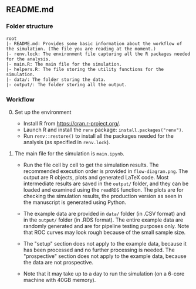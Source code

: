 ## README.md


### Folder structure

```
root
|- README.md: Provides some basic information about the workflow of the simulation. (The file you are reading at the moment.)
|- renv.lock: The environment file capturing all the R packages needed for the analysis.
|- main.R: The main file for the simulation.
|- helpers.R: The file storing the utility functions for the simulation.
|- data/: The folder storing the data.
|- output/: The folder storing all the output.
```


### Workflow

0. Set up the environment
    - Install R from https://cran.r-project.org/.
    - Launch R and install the `renv` package: `install.packages("renv")`.
    - Run `renv::restore()` to install all the packages needed for the analysis (as specified in `renv.lock`).


1. The main file for the simulation is `main.ipynb`. 
    - Run the file cell by cell to get the simulation results. The recommended execution order is provided in `flow-diagram.png`. The output are R objects, plots and generated LaTeX code. Most intermediate results are saved in the `output/` folder, and they can be loaded and examined using the `readRDS` function. The plots are for checking the simulation results, the production version as seen in the manuscript is generated using Python.

    - The example data are provided in `data/` folder (in .CSV format) and in the `output/` folder (in .RDS format). The entire example data are randomly generated and are for pipeline testing purposes only. Note that ROC curves may look rough because of the small sample size.

    - The "setup" section does not apply to the example data, because it has been processed and no further processing is needed. The "prospective" section does not apply to the example data, because the data are not prospective.

    - Note that it may take up to a day to run the simulation (on a 6-core machine with 40GB memory).
